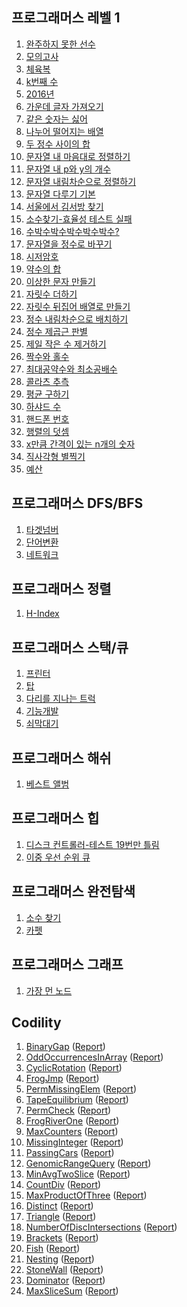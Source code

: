 ## 프로그래머스 레벨 1

1. [완주하지 못한 선수](https://gist.github.com/pdvonzoo/e8969ef8362d7944d276a118f7cb2d69)
1. [모의고사](https://gist.github.com/pdvonzoo/95f67d3c2c98f961dcb1e5ca1baf089d)
1. [체육복](https://gist.github.com/pdvonzoo/3429c14e204efbd33d83fd3276978fc8)
1. [k번째 수](https://gist.github.com/pdvonzoo/e330fc7420a2fb88eca991e69f2aeda3)
1. [2016년](https://gist.github.com/pdvonzoo/0d7f3385f185969d59cc8bc1d7dfe5f4)
1. [가운데 글자 가져오기](https://gist.github.com/pdvonzoo/3063124326560e239653c8e3f74e1a2b)
1. [같은 숫자는 싫어](https://gist.github.com/pdvonzoo/28b7b54e0f485cad53549fb9c886337c)
1. [나누어 떨어지는 배열](https://gist.github.com/pdvonzoo/c604a305c0e9573aadaaea466acc02e8)
1. [두 정수 사이의 합](https://gist.github.com/pdvonzoo/2b248be0945baf573456343fd7f73470)
1. [문자열 내 마음대로 정렬하기](https://gist.github.com/pdvonzoo/e2c5d314e7ff6fb584cb87c3e2e02635)
1. [문자열 내 p와 y의 개수](https://gist.github.com/pdvonzoo/f6120a18bcc5aa7c9df983a0639a2ac4)
1. [문자열 내림차순으로 정렬하기](https://gist.github.com/pdvonzoo/c854b1b47c1e4d2575d0616f743dc49b)
1. [문자열 다루기 기본](https://gist.github.com/pdvonzoo/b0090d66f814c008db350e9d30225d5b)
1. [서울에서 김서방 찾기](https://gist.github.com/pdvonzoo/94094d438890597921de6fe360af0044)
1. [소수찾기-효율성 테스트 실패](https://gist.github.com/pdvonzoo/5bf63de18e2e83cf2812e74fd5bd4b30)
1. [수박수박수박수박수박수?](https://gist.github.com/pdvonzoo/019a1f88c0c0ef00dad6aec10cf4fee7)
1. [문자열을 정수로 바꾸기](https://gist.github.com/pdvonzoo/6f54980cd4a87da1da3f6209b077415e)
1. [시저암호](https://gist.github.com/pdvonzoo/7614bd0af5f6a02317c4d6f09410368e)
1. [약수의 합](https://gist.github.com/pdvonzoo/a9b2e9b389f7439eb62990ce7020bc73)
1. [이상한 문자 만들기](https://gist.github.com/pdvonzoo/dff0af3bfc3ab615a925f2e906ebc83d)
1. [자릿수 더하기](https://gist.github.com/pdvonzoo/db95fdf55c5666ac6cd55259099222c0)
1. [자릿수 뒤집어 배열로 만들기](https://gist.github.com/pdvonzoo/1fa4ad9edb025a83b67bcdfc8187bf6e)
1. [정수 내림차순으로 배치하기](https://gist.github.com/pdvonzoo/b982e2a90c9edf2790ddb295a2986b55)
1. [정수 제곱근 판별](https://gist.github.com/pdvonzoo/28f9a44d8e02aef325a8eac0264db73d)
1. [제일 작은 수 제거하기](https://gist.github.com/pdvonzoo/52a964286428e5636a8516d9758452c9)
1. [짝수와 홀수](https://gist.github.com/pdvonzoo/1d23dd7ffdd276df24607131191b2095)
1. [최대공약수와 최소공배수](https://gist.github.com/pdvonzoo/dee914f9205cb60436a347c5c135cae3)
1. [콜라츠 추측](https://gist.github.com/pdvonzoo/195b4692498181cb8e0f1deffdd0f08a)
1. [평균 구하기](https://gist.github.com/pdvonzoo/bab12ecbc9b0e853ef31daa2e5bfc21c)
1. [하샤드 수](https://gist.github.com/pdvonzoo/4931640161f57f8ffaaa4c1f4000acba)
1. [핸드폰 번호 ](https://gist.github.com/pdvonzoo/a95e6fd4d0cebcdd49a60dce0b61e346)
1. [행렬의 덧셈](https://gist.github.com/pdvonzoo/e4cbf06590d5273ce3e6d47acc3c95db)
1. [x만큼 간격이 있는 n개의 숫자](https://gist.github.com/pdvonzoo/ab22a93f8a3dfc7ce85fc3d0bdbc2154)
1. [직사각형 별찍기](https://gist.github.com/pdvonzoo/864ab7513bb5c65c1c2fe5ec5e53df89)
1. [예산](https://gist.github.com/pdvonzoo/680f09ccf30c76d1de9f96f17ee62fcd)

## 프로그래머스 DFS/BFS

1. [타겟넘버](https://gist.github.com/pdvonzoo/a2d2d520cc461c6f14f08649e54f9314)
1. [단어변환](https://gist.github.com/pdvonzoo/7822476d39afe228b4acf1febb099c00)
1. [네트워크]()

## 프로그래머스 정렬

1. [H-Index](https://gist.github.com/pdvonzoo/cf1b2a3a2a658978b7d2c345e1aa5bb7)

## 프로그래머스 스택/큐

1. [프린터](https://gist.github.com/pdvonzoo/f0a65f7773ff022bfee34ccaf98ff919)
1. [탑](https://gist.github.com/pdvonzoo/f49b26c0699cdc61fe6cb9be8873212b)
1. [다리를 지나는 트럭](https://gist.github.com/pdvonzoo/9b67b833f2e640e634f0a33781928258)
1. [기능개발](https://gist.github.com/pdvonzoo/ed471f90de51c1bea1f889979a03e838)
1. [쇠막대기](https://gist.github.com/pdvonzoo/6816e38eb6d7f71b89ba82e2b6105809)

## 프로그래머스 해쉬

1. [베스트 앨범](https://gist.github.com/pdvonzoo/b8798f27d580468d83718f2615093227)

## 프로그래머스 힙

1. [디스크 컨트롤러-테스트 19번만 틀림](https://gist.github.com/pdvonzoo/7bb61faa483cbb21eb040cfa423073f0)
1. [이중 우선 순위 큐](https://gist.github.com/pdvonzoo/5b62c5bbbd70c50aeb9394d7c1ca9cc4)

## 프로그래머스 완전탐색

1. [소수 찾기](https://gist.github.com/pdvonzoo/05036f9204aa902bfac44897cae6db27)
1. [카펫](https://gist.github.com/pdvonzoo/ec41ee231079758f1487d67912bddf04)

## 프로그래머스 그래프

1. [가장 먼 노드](https://gist.github.com/pdvonzoo/c515b9fc668f87b52a9f4bd97d5a4cc8)

## Codility

1. [BinaryGap](https://gist.github.com/pdvonzoo/9536ad1f0a8b30691325b7628b1e5fa3) ([Report](https://app.codility.com/demo/results/trainingK4ETQG-BKC/))
1. [OddOccurrencesInArray](https://gist.github.com/pdvonzoo/bc56b72a7d7c2f3b181f4dd8f40c9754) ([Report](https://app.codility.com/demo/results/trainingT4TBWZ-M7A/))
1. [CyclicRotation](https://gist.github.com/pdvonzoo/62126d7c7ae627f8843ca446b982dcec) ([Report](https://app.codility.com/demo/results/trainingJ9GTEZ-JK2/))
1. [FrogJmp](https://gist.github.com/pdvonzoo/3f0de3a97f4aeeeda673fb63003c8441) ([Report](https://app.codility.com/demo/results/trainingDFWNGR-JZ9/))
1. [PermMissingElem](https://gist.github.com/pdvonzoo/d79d2e7a91df23228070a6a6d78eee75) ([Report](https://app.codility.com/demo/results/trainingQH6YD6-KHH/))
1. [TapeEquilibrium](https://gist.github.com/pdvonzoo/4ebdcf7fc957f6369c723fa0963720b4) ([Report](https://app.codility.com/demo/results/trainingGJYA54-3KF/))
1. [PermCheck](https://gist.github.com/pdvonzoo/f0d84ab9589b7e9570326b5ac01804a4) ([Report](https://app.codility.com/demo/results/training6YCCZX-95Z/))
1. [FrogRiverOne](https://gist.github.com/pdvonzoo/64a2f19cdfc052d1de00104baae4056e) ([Report](https://app.codility.com/demo/results/training28RK9M-MGX/))
1. [MaxCounters](https://gist.github.com/pdvonzoo/64234516eed955f5a044ce1d6ee33a77) ([Report](https://app.codility.com/demo/results/trainingBBGZ5S-8QS/))
1. [MissingInteger](https://gist.github.com/pdvonzoo/d6cbb3184cfa5568f92843a6340273e9) ([Report](https://app.codility.com/demo/results/training25KV8G-JRJ/))
1. [PassingCars](https://gist.github.com/pdvonzoo/6712706838ecc2f58994d8d436f5ff03) ([Report](https://app.codility.com/demo/results/trainingA2VYUJ-XEY/))
1. [GenomicRangeQuery](https://gist.github.com/pdvonzoo/c9679846dee8ac0236968ae96acd1b1c) ([Report](https://app.codility.com/demo/results/training5JXB6N-6KF/))
1. [MinAvgTwoSlice](https://gist.github.com/pdvonzoo/b4f114e09e0f3e62a2bb62f4c5923a1a) ([Report](https://app.codility.com/demo/results/training3GVADF-XPG/))
1. [CountDiv](https://gist.github.com/pdvonzoo/1c374103613ad9c558f7365d446af3f4) ([Report](https://app.codility.com/demo/results/trainingF4WDQU-PVV/))
1. [MaxProductOfThree](https://gist.github.com/pdvonzoo/8efdc32da70efa76bfdceff20658ce89) ([Report](https://app.codility.com/demo/results/trainingQA3ZA5-XB6/))
1. [Distinct](https://gist.github.com/pdvonzoo/118547dd0288dd619cd7d090eb3cb32b) ([Report](https://app.codility.com/demo/results/trainingVK2TB8-HG4/))
1. [Triangle](https://gist.github.com/pdvonzoo/e8d7711d67b478c557fb9cd8fe468ee3) ([Report](https://app.codility.com/demo/results/trainingGC22NJ-AQS/))
1. [NumberOfDiscIntersections](https://gist.github.com/pdvonzoo/6b799e919c5a4e12c270d2e34e00cc30) ([Report](https://app.codility.com/demo/results/training3S74Z9-3TY/))
1. [Brackets](https://gist.github.com/pdvonzoo/5e6cefd9bec6cca30db8a3517d56977a) ([Report](https://app.codility.com/demo/results/trainingF4M9PZ-CMZ/))
1. [Fish](https://gist.github.com/pdvonzoo/989f7f7c58d83e03c0987d4b1fa1d731) ([Report](https://app.codility.com/demo/results/training9HHFXK-RUU/))
1. [Nesting](https://gist.github.com/pdvonzoo/f9f364eec2376fa3567a650a9a959fdd) ([Report](https://app.codility.com/demo/results/trainingKQ7ZJC-FET/))
1. [StoneWall](https://gist.github.com/pdvonzoo/b30c071ee903f3ad5ce06a770dc3f98d) ([Report](https://app.codility.com/demo/results/trainingQ6N64A-DCA/))
1. [Dominator](https://gist.github.com/pdvonzoo/abd2e77ec9677e81e154de5b75a89e50) ([Report](https://app.codility.com/demo/results/trainingM6BQB2-GV7/))
1. [MaxSliceSum](https://gist.github.com/pdvonzoo/bdabd1530666180e8768b582266b99d3) ([Report](https://app.codility.com/demo/results/trainingNBSDE8-CKN/))
